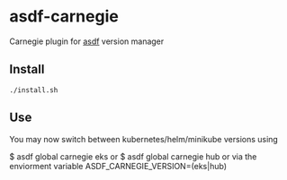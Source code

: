 # asdf-carnegie


Carnegie plugin for [asdf](https://github.com/asdf-vm/asdf) version manager

## Install

```
./install.sh
```

## Use

You may now switch between kubernetes/helm/minikube versions using

$ asdf global carnegie eks
or
$ asdf global carnegie hub
or via the enviorment variable ASDF_CARNEGIE_VERSION=(eks|hub)
